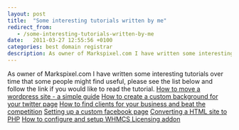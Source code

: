 ```yaml
---
layout: post
title:  "Some interesting tutorials written by me"
redirect_from:
   - /some-interesting-tutorials-written-by-me
date:   2011-03-27 12:55:56 +0100
categories: best domain registrar
description: As owner of Markspixel.com I have written some interesting tutorials over time that some people might find useful, please see the list below and follo...
---
```


As owner of Markspixel.com I have written some interesting tutorials over time that some people might find useful, please see the list below and follow the link if you would like to read the tutorial. [How to move a wordpress site - a simple guide](http://markspixel.com/2011/03/21/how-to-move-a-wordpress-site-a-simple-guide/ "How to move a wordpress site - a simple guide") [How to create a custom background for your twitter page](http://markspixel.com/2011/03/09/how-to-create-a-custom-background-for-your-twitter-page/ "How to create a custom background for your twitter page") [How to find clients for your business and beat the competition](http://markspixel.com/2011/03/09/how-to-find-clients-and-beat-the-competition/ "How to find clients for your business and beat the competition") [Setting up a custom facebook page](http://markspixel.com/2011/03/07/setting-up-a-custom-facebook-page/ "Setting up a custom facebook page") [Converting a HTML site to PHP](http://markspixel.com/2010/09/18/converting-a-html-site-to-php/ "Converting a HTML site to PHP") [How to configure and setup WHMCS Licensing addon](http://markspixel.com/2010/09/01/how-to-configure-and-setup-whmcs-licensing-addon/ "How to configure and setup WHMCS Licensing addon")